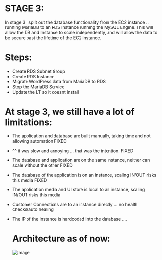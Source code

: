 # STAGE 3:
In stage 3 I split out the database functionality from the EC2 instance .. running MariaDB to an RDS instance running the MySQL Engine.
This will allow the DB and Instance to scale independently, and will allow the data to be secure past the lifetime of the EC2 instance.

# Steps:
- Create RDS Subnet Group
- Create RDS Instance
- Migrate WordPress data from MariaDB to RDS
- Stop the MariaDB Service
- Update the LT so it doesnt install

# At stage 3, we still have a lot of limitations:


- The application and database are built manually, taking time and not allowing automation FIXED

- ^^ it was slow and annoying ... that was the intention. FIXED

- The database and application are on the same instance, neither can scale without the other FIXED

- The database of the application is on an instance, scaling IN/OUT risks this media FIXED

- The application media and UI store is local to an instance, scaling IN/OUT risks this media

- Customer Connections are to an instance directly ... no health checks/auto healing

- The IP of the instance is hardcoded into the database ....

  # Architecture as of now:
  ![image](https://github.com/user-attachments/assets/ca5deb8c-4ceb-4740-966f-a30c76b368e9)

